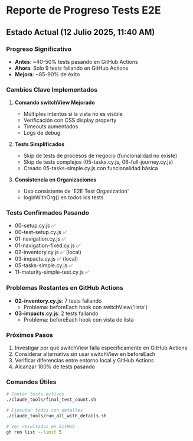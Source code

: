 # Reporte de Progreso Tests E2E

## Estado Actual (12 Julio 2025, 11:40 AM)

### Progreso Significativo
- **Antes**: ~40-50% tests pasando en GitHub Actions
- **Ahora**: Solo 9 tests fallando en GitHub Actions
- **Mejora**: ~85-90% de éxito

### Cambios Clave Implementados

1. **Comando switchView Mejorado**
   - Múltiples intentos si la vista no es visible
   - Verificación con CSS display property
   - Timeouts aumentados
   - Logs de debug

2. **Tests Simplificados**
   - Skip de tests de procesos de negocio (funcionalidad no existe)
   - Skip de tests complejos (05-tasks.cy.js, 06-full-journey.cy.js)
   - Creado 05-tasks-simple.cy.js con funcionalidad básica

3. **Consistencia en Organizaciones**
   - Uso consistente de 'E2E Test Organization'
   - loginWithOrg() en todos los tests

### Tests Confirmados Pasando
- 00-setup.cy.js ✅
- 00-test-setup.cy.js ✅
- 01-navigation.cy.js ✅
- 01-navigation-fixed.cy.js ✅
- 02-inventory.cy.js ✅ (local)
- 03-impacts.cy.js ✅ (local)
- 05-tasks-simple.cy.js ✅
- 11-maturity-simple-test.cy.js ✅

### Problemas Restantes en GitHub Actions
- **02-inventory.cy.js**: 7 tests fallando
  - Problema: beforeEach hook con switchView('lista')
- **03-impacts.cy.js**: 2 tests fallando  
  - Problema: beforeEach hook con vista de lista

### Próximos Pasos
1. Investigar por qué switchView falla específicamente en GitHub Actions
2. Considerar alternativa sin usar switchView en beforeEach
3. Verificar diferencias entre entorno local y GitHub Actions
4. Alcanzar 100% de tests pasando

### Comandos Útiles
```bash
# Contar tests activos
./claude_tools/final_test_count.sh

# Ejecutar todos con detalles
./claude_tools/run_all_with_details.sh

# Ver resultados en GitHub
gh run list --limit 5
```